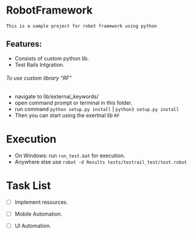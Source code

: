 # RobotFramework
    This is a sample project for robot framework using python

## Features:
* Consists of custom python lib.
* Test Rails Intgration.

######  To use custom library "RF" 
* navigate to lib/external_keywords/
* open command prompt or terminal in this folder.
* run command `python setup.py install` | `python3 setup.py install`
* Then you can start using the exertnal lib `RF`

# Execution 
* On Windows: run `run_test.bat` for execution.
* Anywhere else use `robot -d Results tests/testrail_test/test.robot`

# Task List
- [ ]   Implement resources.
- [ ]   Mobile Automation.
- [ ]   UI Automation.

